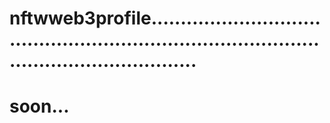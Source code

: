 # nftwweb3profile..................................................................................................................
# soon...

